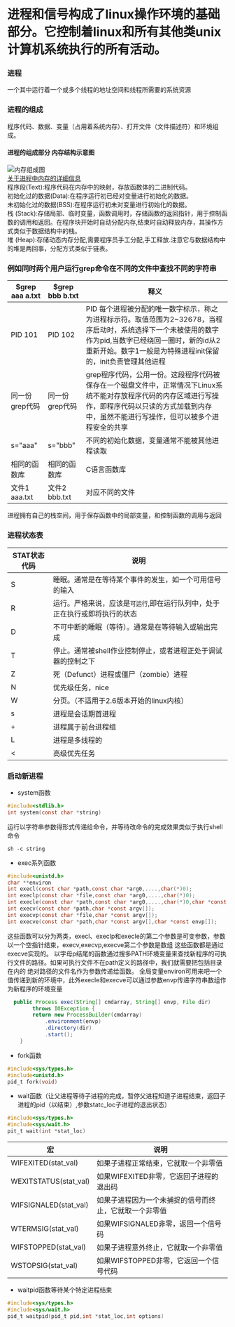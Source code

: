 进程和信号构成了linux操作环境的基础部分。它控制着linux和所有其他类unix计算机系统执行的所有活动。
=
### 进程
一个其中运行着一个或多个线程的地址空间和线程所需要的系统资源
### 进程的组成
程序代码、数据、变量（占用着系统内存）、打开文件（文件描述符）和环境组成。  
#### 进程的组成部分 内存结构示意图
![内存组成图](http://img.blog.csdn.net/20140904215636015?watermark/2/text/aHR0cDovL2Jsb2cuY3Nkbi5uZXQvemhhbmd6aGVianV0/font/5a6L5L2T/fontsize/400/fill/I0JBQkFCMA==/dissolve/70/gravity/Center "内存组成图")  
[关于进程中内存的详细信息](http://blog.csdn.net/yusiguyuan/article/details/45155035)  
程序段(Text):程序代码在内存中的映射，存放函数体的二进制代码。  
初始化过的数据(Data):在程序运行初已经对变量进行初始化的数据。  
未初始化过的数据(BSS):在程序运行初未对变量进行初始化的数据。  
栈 (Stack):存储局部、临时变量，函数调用时，存储函数的返回指针，用于控制函数的调用和返回。在程序块开始时自动分配内存,结束时自动释放内存，其操作方式类似于数据结构中的栈。  
堆 (Heap):存储动态内存分配,需要程序员手工分配,手工释放.注意它与数据结构中的堆是两回事，分配方式类似于链表。  
### 例如同时两个用户运行grep命令在不同的文件中查找不同的字符串
|$grep aaa a.txt|$grep bbb b.txt|释义|
|---|---|---|
|PID 101|PID 102|PID 每个进程被分配的唯一数字标示，称之为进程标示符。取值范围为2~32678，当程序启动时，系统选择下一个未被使用的数字作为pid,当数字已经绕回一圈时，新的id从2重新开始。数字1一般是为特殊进程init保留的，init负责管理其他进程|
|同一份grep代码|同一份grep代码|grep程序代码，公用一份。这段程序代码被保存在一个磁盘文件中，正常情况下Linux系统不能对存放程序代码的内存区域进行写操作，即程序代码以只读的方式加载到内存中，虽然不能进行写操作，但可以被多个进程安全的共享|
|s="aaa"|s="bbb"|不同的初始化数据，变量通常不能被其他进程读取|
|相同的函数库|相同的函数库|C语言函数库|
|文件1 aaa.txt|文件2 bbb.txt|对应不同的文件|
进程拥有自己的栈空间，用于保存函数中的局部变量，和控制函数的调用与返回
### 进程状态表
|STAT状态代码|说明|
|---|---|
|S|睡眠。通常是在等待某个事件的发生，如一个可用信号的输入|
|R|运行。严格来说，应该是`可运行`,即在运行队列中，处于正在执行或即将执行的状态|
|D|不可中断的睡眠（等待）。通常是在等待输入或输出完成|
|T|停止。通常被shell作业控制停止，或者进程正处于调试器的控制之下|
|Z|死（Defunct）进程或僵尸（zombie）进程|
|N|优先级任务，nice|
|W|分页。（不适用于2.6版本开始的linux内核）|
|s|进程是会话期首进程|
|+|进程属于前台进程组|
|L|进程是多线程的|
|<|高级优先任务|
### 启动新进程  
* system函数
```c
#include<stdlib.h>
int system(const char *string)
```  
运行以字符串参数得形式传递给命令，并等待改命令的完成效果类似于执行shell 命令
```shell
sh -c string
```  
* exec系列函数
```c
#include<unistd.h>
char **environ
int execl(const char *path,const char *arg0,....,char(*)0);
int execlp(const char *file,const char *arg0,....,char(*)0);
int execle(const char *path,const char *arg0,....,char(*)0,char *const envp[]);
int execv(const char *path,char *const argv[]);
int execvp(const char *file,char *const argv[]);
int execve(const char *path,char *const argv[],char *const envp[]);
```  
这些函数可以分为两类，execl、execlp和execle的第二个参数是可变参数，参数以一个空指针结束，execv,execvp,execve第二个参数是数组
这些函数都是通过execve实现的。
以字母p结尾的函数通过搜多PATH环境变量来查找新程序的可执行文件的路径。如果可执行文件不在path定义的路径中，我们就需要把包括目录在内的
绝对路径的文件名作为参数传递给函数。
全局变量environ可用来吧一个值传递到新的环境中，此外execle和execve可以通过参数envp传递字符串数组作为新程序的环境变量  
```java
  public Process exec(String[] cmdarray, String[] envp, File dir)
        throws IOException {
        return new ProcessBuilder(cmdarray)
            .environment(envp)
            .directory(dir)
            .start();
    }
```
* fork函数
```c
#include<sys/types.h>
#include<unistd.h>
pid_t fork(void)
```
* wait函数（让父进程等待子进程的完成，暂停父进程知道子进程结束，返回子进程的pid（以结束）,参数statc_loc子进程的退出状态）
```c
#include<sys/types.h>
#include<sys/wait.h>
pit_t wait(int *stat_loc)
```  
|宏|说明|
|---|---|
|WIFEXITED(stat_val)|如果子进程正常结束，它就取一个非零值|
|WEXITSTATUS(stat_val)|如果WIFEXITED非零，它返回子进程的退出码|
|WIFSIGNALED(stat_val)|如果子进程因为一个未捕捉的信号而终止，它就取一个非零值|
|WTERMSIG(stat_val)|如果WIFSIGNALED非零，返回一个信号码|
|WIFSTOPPED(stat_val)|如果子进程意外终止，它就取一个非零值|
|WSTOPSIG(stat_val)|如果WIFSTOPPED非零，它返回一个信号代码|
* waitpid函数等待某个特定进程结束
```c
#include<sys/types.h>
#include<sys/wait.h>
pid_t waitpid(pid_t pid,int *stat_loc,int options)
```
